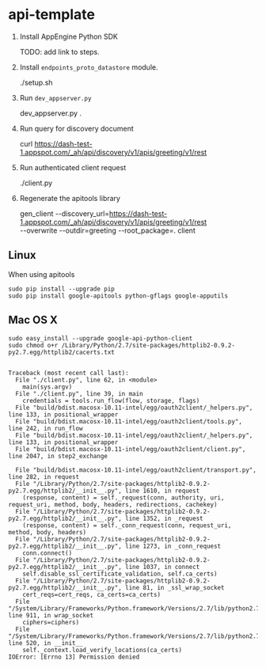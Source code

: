 # api-template


1. Install AppEngine Python SDK

    TODO: add link to steps.

2. Install `endpoints_proto_datastore` module.

    ./setup.sh

3. Run `dev_appserver.py`

    dev_appserver.py .

4. Run query for discovery document

    curl https://dash-test-1.appspot.com/_ah/api/discovery/v1/apis/greeting/v1/rest

5. Run authenticated client request

    ./client.py

6. Regenerate the apitools library

    gen_client --discovery_url=https://dash-test-1.appspot.com/_ah/api/discovery/v1/apis/greeting/v1/rest \
        --overwrite --outdir=greeting --root_package=. client

## Linux

When using apitools

    sudo pip install --upgrade pip
    sudo pip install google-apitools python-gflags google-apputils


## Mac OS X

    sudo easy_install --upgrade google-api-python-client
    sudo chmod o+r /Library/Python/2.7/site-packages/httplib2-0.9.2-py2.7.egg/httplib2/cacerts.txt


    Traceback (most recent call last):
      File "./client.py", line 62, in <module>
        main(sys.argv)
      File "./client.py", line 39, in main
        credentials = tools.run_flow(flow, storage, flags)
      File "build/bdist.macosx-10.11-intel/egg/oauth2client/_helpers.py", line 133, in positional_wrapper
      File "build/bdist.macosx-10.11-intel/egg/oauth2client/tools.py", line 242, in run_flow
      File "build/bdist.macosx-10.11-intel/egg/oauth2client/_helpers.py", line 133, in positional_wrapper
      File "build/bdist.macosx-10.11-intel/egg/oauth2client/client.py", line 2047, in step2_exchange
        
      File "build/bdist.macosx-10.11-intel/egg/oauth2client/transport.py", line 282, in request
      File "/Library/Python/2.7/site-packages/httplib2-0.9.2-py2.7.egg/httplib2/__init__.py", line 1610, in request
        (response, content) = self._request(conn, authority, uri, request_uri, method, body, headers, redirections, cachekey)
      File "/Library/Python/2.7/site-packages/httplib2-0.9.2-py2.7.egg/httplib2/__init__.py", line 1352, in _request
        (response, content) = self._conn_request(conn, request_uri, method, body, headers)
      File "/Library/Python/2.7/site-packages/httplib2-0.9.2-py2.7.egg/httplib2/__init__.py", line 1273, in _conn_request
        conn.connect()
      File "/Library/Python/2.7/site-packages/httplib2-0.9.2-py2.7.egg/httplib2/__init__.py", line 1037, in connect
        self.disable_ssl_certificate_validation, self.ca_certs)
      File "/Library/Python/2.7/site-packages/httplib2-0.9.2-py2.7.egg/httplib2/__init__.py", line 81, in _ssl_wrap_socket
        cert_reqs=cert_reqs, ca_certs=ca_certs)
      File "/System/Library/Frameworks/Python.framework/Versions/2.7/lib/python2.7/ssl.py", line 911, in wrap_socket
        ciphers=ciphers)
      File "/System/Library/Frameworks/Python.framework/Versions/2.7/lib/python2.7/ssl.py", line 520, in __init__
        self._context.load_verify_locations(ca_certs)
    IOError: [Errno 13] Permission denied
